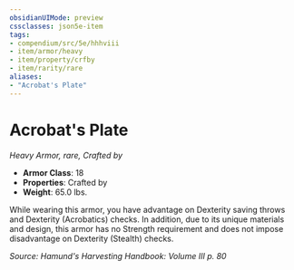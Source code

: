 ```yaml
---
obsidianUIMode: preview
cssclasses: json5e-item
tags:
- compendium/src/5e/hhhviii
- item/armor/heavy
- item/property/crfby
- item/rarity/rare
aliases: 
- "Acrobat's Plate"
---
```

# Acrobat's Plate
*Heavy Armor, rare, Crafted by*  

- **Armor Class**: 18
- **Properties**: Crafted by
- **Weight**: 65.0 lbs.

While wearing this armor, you have advantage on Dexterity saving throws and Dexterity (Acrobatics) checks. In addition, due to its unique materials and design, this armor has no Strength requirement and does not impose disadvantage on Dexterity (Stealth) checks.

*Source: Hamund's Harvesting Handbook: Volume III p. 80*